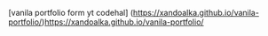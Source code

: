 [vanila portfolio form yt codehal]
(https://xandoalka.github.io/vanila-portfolio/)https://xandoalka.github.io/vanila-portfolio/
